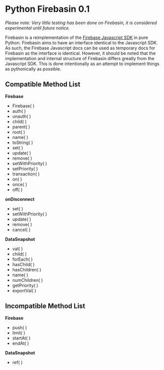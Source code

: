 Python Firebasin 0.1
====================

*Please note: Very little testing has been done on Firebasin, it is considered experimental until future notice.*

Firebasin is a reimplementation of the [Firebase Javascript SDK](https://www.firebase.com/docs/javascript/firebase/index.html) in pure Python. Firebasin aims to have an interface identical to the Javascript SDK. As such, the Firebase Javascript docs can be used as temporary docs for Firebasin as the interface is identical. However, it should be noted that the implementation and internal structure of Firebasin differs greatly from the Javascript SDK. This is done intentionally as an attempt to implement things as pythonically as possible.

Compatible Method List
-----
**Firebase**
* Firebase( )			
* auth( )				
* unauth( )				
* child( )				
* parent( )				
* root( )				
* name( )				
* toString( )			
* set( )				
* update( )				
* remove( )							
* setWithPriority( )	
* setPriority( )		
* transaction( )		
* on( )	
* once( )		
* off( )						

**onDisconnect**
* set( )				
* setWithPriority( )	
* update( )				
* remove( )				
* cancel( )				

**DataSnapshot**
* val( )				
* child( )				
* forEach( )			
* hasChild( )			
* hasChildren( )		
* name( )				
* numChildren( )					
* getPriority( )		
* exportVal( )			

Incompatible Method List
-----
**Firebase**	
* push( )									
* limit( )				
* startAt( )			
* endAt( )				

**DataSnapshot**
* ref( )				